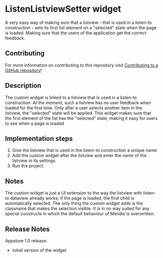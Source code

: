 # ListenListviewSetter widget

A very easy way of making sure that a listview - that is used in a listen-to construction - sets its first list element on a "selected" state when the page is loaded. Making sure that the users of the application get the correct feedback.

## Contributing

For more information on contributing to this repository visit [Contributing to a GitHub repository](https://world.mendix.com/display/howto50/Contributing+to+a+GitHub+repository)!

## Description

The custom widget is linked to a listview that is used in a listen-to construction. At the moment, such a listview has no user feedback when loaded for the first time. Only after a user selects another item in the listview, the "selected" state will be applied. This widget makes sure that the first element of the list has the "selected" state, making it easy for users to see when a page is loaded

## Implementation steps

1. Give the listview that is used in the listen-to construction a unique name
2. Add the custom widget after the listview and enter the name of the listview in its settings.
3. Run the project.

## Notes
The custom widget is just a UI extension to the way the listview with listen-to dataview already works: if the page is loaded, the first child is automatically selected. The only thing the custom widget adds is the classname that makes the selection visible. It is in no way suited for any special constructs in which the default behaviour of Mendix is overwritten.

## Release Notes
Appstore 1.0 release:
- initial version of the widget
